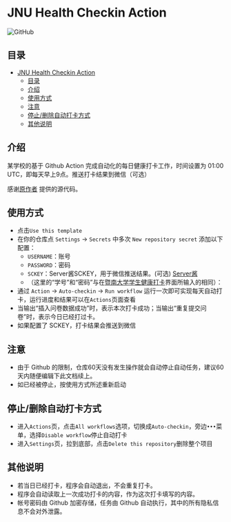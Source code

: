 # JNU Health Checkin Action

<!-- ![GitHub repo size](https://img.shields.io/github/repo-size/azxj/jnu-stu-health-report)
![GitHub last commit](https://img.shields.io/github/last-commit/azxj/jnu-stu-health-report) -->
![GitHub](https://img.shields.io/github/license/Sakaizd/JNU_Health_Actions?style=for-the-badge)

## 目录
- [JNU Health Checkin Action](#jnu-health-checkin-action)
  - [目录](#目录)
  - [介绍 <a name="usages"></a>](#介绍-)
  - [使用方式](#使用方式)
  - [注意](#注意)
  - [停止/删除自动打卡方式](#停止删除自动打卡方式)
  - [其他说明](#其他说明)


## 介绍 <a name="usages"></a> 

某学校的基于 Github Action 完成自动化的每日健康打卡工作，时间设置为 01:00 UTC，即每天早上9点。推送打卡结果到微信（可选）

感谢[原作者](https://github.com/azxj/jnu-stu-health-report) 提供的源代码。



## 使用方式
* 点击`Use this template`
* 在你的仓库点 `Settings` -> `Secrets` 中多次 `New repository secret` 添加以下配置：
  - `USERNAME`：账号
  - `PASSWORD`：密码
  - `SCKEY`：Server酱SCKEY，用于微信推送结果。(可选) [Server酱](https://sct.ftqq.com/)
  - （这里的“学号”和“密码”与在[暨南大学学生健康打卡](https://stuhealth.jnu.edu.cn)界面所输入的相同）：
* 通过 `Action` -> `Auto-checkin`  -> `Run workflow` 运行一次即可实现每天自动打卡，运行进度和结果可以在`Actions`页面查看
* 当输出“插入问卷数据成功”时，表示本次打卡成功；当输出“重复提交问卷”时，表示今日已经打过卡。
* 如果配置了 SCKEY，打卡结果会推送到微信

## 注意
* 由于 Github 的限制，仓库60天没有发生操作就会自动停止自动任务，建议60天内随便编辑下此文档续上。
* 如已经被停止，按使用方式所述重新启动


## 停止/删除自动打卡方式
* 进入`Actions`页，点击`All workflows`选项，切换成`Auto-checkin`，旁边`•••`菜单，选择`Disable workflow`停止自动打卡
* 进入`Settings`页，拉到底部，点击`Delete this repository`删除整个项目

## 其他说明
* 若当日已经打卡，程序会自动退出，不会重复打卡。
* 程序会自动读取上一次成功打卡的内容，作为这次打卡填写的内容。
* 帐号密码由 Github 加密存储，任务由 Github 自动执行，其中的所有隐私信息不会对外泄露。
